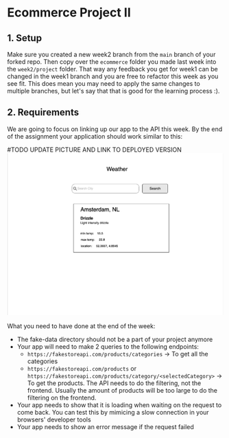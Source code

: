 # Ecommerce Project II

## 1. Setup

Make sure you created a new week2 branch from the `main` branch of your forked repo. Then copy over the `ecommerce` folder you made last week into the `week2/project` folder. That way any feedback you get for week1 can be changed in the week1 branch and you are free to refactor this week as you see fit. This does mean you may need to apply the same changes to multiple branches, but let's say that that is good for the learning process :).

## 2. Requirements

We are going to focus on linking up our app to the API this week. By the end of the assignment your application should work similar to this:

#TODO UPDATE PICTURE AND LINK TO DEPLOYED VERSION
![Week 2 Wireframe](../../assets/project/week2.png)

What you need to have done at the end of the week:

- The fake-data directory should not be a part of your project anymore
- Your app will need to make 2 queries to the following endpoints:
  - `https://fakestoreapi.com/products/categories` -> To get all the categories
  - `https://fakestoreapi.com/products` or `https://fakestoreapi.com/products/category/<selectedCategory>` -> To get the products. The API needs to do the filtering, not the frontend. Usually the amount of products will be too large to do the filtering on the frontend.
- Your app needs to show that it is loading when waiting on the request to come back. You can test this by mimicing a slow connection in your browsers' developer tools
- Your app needs to show an error message if the request failed
